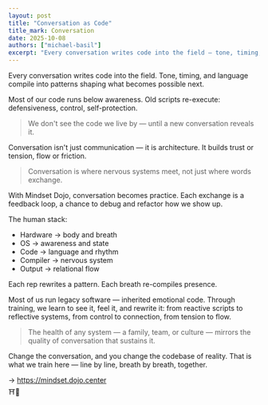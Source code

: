 ```yaml
---
layout: post
title: "Conversation as Code"
title_mark: Conversation
date: 2025-10-08
authors: ["michael-basil"]
excerpt: "Every conversation writes code into the field — tone, timing, and language compile into patterns that shape what becomes possible next."
---
```


Every conversation writes code into the field. Tone, timing, and language compile into patterns shaping what becomes possible next.

Most of our code runs below awareness. Old scripts re-execute: defensiveness, control, self-protection.

> We don't see the code we live by — until a new conversation reveals it.

Conversation isn't just communication — it is architecture. It builds trust or tension, flow or friction.

> Conversation is where nervous systems meet, not just where words exchange.

With Mindset Dojo, conversation becomes practice. Each exchange is a feedback loop, a chance to debug and refactor how we show up.

The human stack:

- Hardware → body and breath  
- OS → awareness and state  
- Code → language and rhythm  
- Compiler → nervous system  
- Output → relational flow

Each rep rewrites a pattern. Each breath re-compiles presence.

Most of us run legacy software — inherited emotional code. Through training, we learn to see it, feel it, and rewrite it: from reactive scripts to reflective systems, from control to connection, from tension to flow.

> The health of any system — a family, team, or culture — mirrors the quality of conversation that sustains it.

Change the conversation, and you change the codebase of reality. That is what we train here — line by line, breath by breath, together.

→ <https://mindset.dojo.center>  
⛩️🌿
